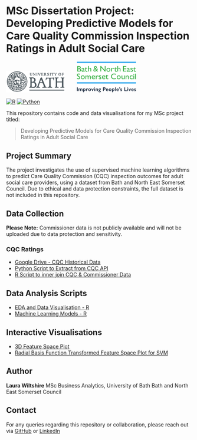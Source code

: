 # MSc Dissertation Project: Developing Predictive Models for Care Quality Commission Inspection Ratings in Adult Social Care
<p align="left">
  <img src="Uni_of_Bath_logo.png" alt="B&NES Logo" width = "160"/>
  &nbsp;&nbsp;&nbsp;&nbsp;&nbsp;&nbsp;
  <img src="bathnes-logo-colour.png" alt="B&NES Logo" width = "160"/>
</p>

[![R](https://img.shields.io/badge/R-%23276DC3.svg?logo=r&logoColor=white)](#)
[![Python](https://img.shields.io/badge/Python-3776AB?logo=python&logoColor=fff)](#)

This repository contains code and data visualisations for my MSc project titled: 
<p align="center">
<blockquote>Developing Predictive Models for Care Quality Commission Inspection Ratings in Adult Social Care</blockquote>
</p>

## Project Summary
The project investigates the use of supervised machine learning algorithms to predict Care Quality Commission (CQC) inspection outcomes for adult social care providers, using a dataset from Bath and North East Somerset Council.
Due to ethical and data protection constraints, the full dataset is not included in this repository.

## Data Collection
**Please Note:** Commissioner data is not publicly available and will not be uploaded due to data protection and sensitivity.
### CQC Ratings
- [Google Drive - CQC Historical Data](https://drive.google.com/drive/folders/0B1jvn_rdpdEzMUtiNVoyeW9rb2M?resourcekey=0-J1nm1TwV6Vf_N9DArEe6XQ)
- [Python Script to Extract from CQC API](https://github.com/LauraWiltshire/MSc_Business_Analytics/blob/main/CQC_API_Script.py)
- [R Script to inner join CQC & Commissioner Data](https://github.com/LauraWiltshire/MSc_Business_Analytics/blob/main/Join_CQC_and_Commissioner_Data.R)
  
## Data Analysis Scripts
- [EDA and Data Visualisation - R](https://github.com/LauraWiltshire/MSc_Business_Analytics/blob/main/EDA_CQC_Ratings.R)
- [Machine Learning Models - R](https://github.com/LauraWiltshire/MSc_Business_Analytics/blob/main/CQC_Machine_Learning.R)
  
## Interactive Visualisations
- [3D Feature Space Plot](https://laurawiltshire.github.io/MSc_Business_Analytics/3D_PLOT.html)
- [Radial Basis Function Transformed Feature Space Plot for SVM](https://laurawiltshire.github.io/MSc_Business_Analytics/3D_PLOT_RBF.html)

## Author
**Laura Wiltshire**
MSc Business Analytics, University of Bath
Bath and North East Somerset Council

## Contact
For any queries regarding this repository or collaboration, please reach out via [GitHub](https://github.com/LauraWiltshire) or [LinkedIn](https://www.linkedin.com/in/laura-wiltshire-0b7762299/)
